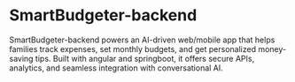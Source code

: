 # SmartBudgeter-backend
SmartBudgeter-backend powers an AI-driven web/mobile app that helps families track expenses, set monthly budgets, and get personalized money-saving tips. Built with angular and springboot, it offers secure APIs, analytics, and seamless integration with conversational AI.
